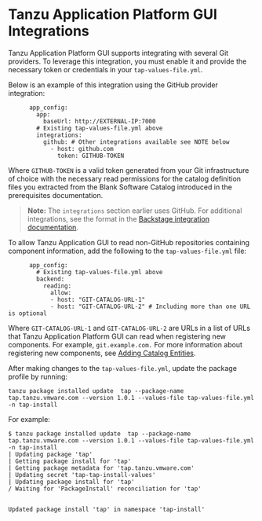 # Tanzu Application Platform GUI Integrations

Tanzu Application Platform GUI supports integrating with several Git providers. To leverage this integration, you must enable it and provide the necessary token or credentials in your `tap-values-file.yml`.

Below is an example of this integration using the GitHub provider integration:

```
      app_config:
        app:
          baseUrl: http://EXTERNAL-IP:7000
        # Existing tap-values-file.yml above  
        integrations:
          github: # Other integrations available see NOTE below
            - host: github.com
              token: GITHUB-TOKEN
```

Where `GITHUB-TOKEN` is a valid token generated from your Git infrastructure of choice with the necessary read permissions for the catalog definition files you extracted from the Blank Software Catalog introduced in the prerequisites documentation.

>**Note:** The `integrations` section earlier uses GitHub. For additional integrations, see the
>format in the [Backstage integration documentation](https://backstage.io/docs/integrations/).

To allow Tanzu Application GUI to read non-GitHub repositories containing component information,
add the following to the `tap-values-file.yml` file:

```
      app_config:
        # Existing tap-values-file.yml above  
        backend:
          reading:
            allow:
            - host: "GIT-CATALOG-URL-1"
            - host: "GIT-CATALOG-URL-2" # Including more than one URL is optional
```

Where `GIT-CATALOG-URL-1` and `GIT-CATALOG-URL-2` are URLs in a list of URLs that
Tanzu Application Platform GUI can read when registering new components. For example, `git.example.com.`
For more information about registering new components, see
[Adding Catalog Entities](catalog/catalog-operations.md#add-cat-entities).

After making changes to the `tap-values-file.yml`, update the package profile by running:

```
tanzu package installed update  tap --package-name tap.tanzu.vmware.com --version 1.0.1 --values-file tap-values-file.yml -n tap-install
```

For example:

```
$ tanzu package installed update  tap --package-name tap.tanzu.vmware.com --version 1.0.1 --values-file tap-values-file.yml -n tap-install
| Updating package 'tap'
| Getting package install for 'tap'
| Getting package metadata for 'tap.tanzu.vmware.com'
| Updating secret 'tap-tap-install-values'
| Updating package install for 'tap'
/ Waiting for 'PackageInstall' reconciliation for 'tap'


Updated package install 'tap' in namespace 'tap-install'
```
